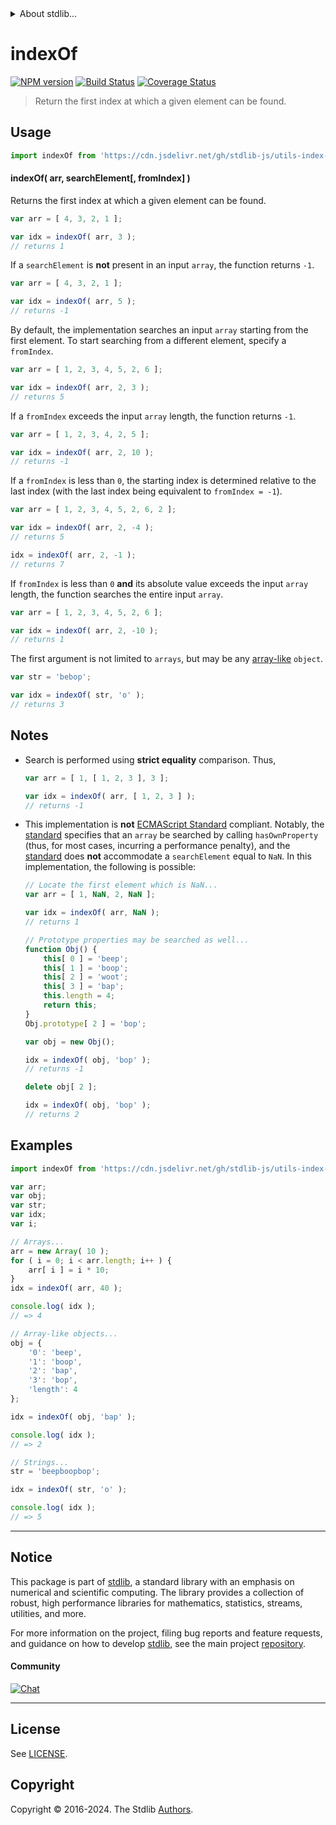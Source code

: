<!--

@license Apache-2.0

Copyright (c) 2018 The Stdlib Authors.

Licensed under the Apache License, Version 2.0 (the "License");
you may not use this file except in compliance with the License.
You may obtain a copy of the License at

   http://www.apache.org/licenses/LICENSE-2.0

Unless required by applicable law or agreed to in writing, software
distributed under the License is distributed on an "AS IS" BASIS,
WITHOUT WARRANTIES OR CONDITIONS OF ANY KIND, either express or implied.
See the License for the specific language governing permissions and
limitations under the License.

-->


<details>
  <summary>
    About stdlib...
  </summary>
  <p>We believe in a future in which the web is a preferred environment for numerical computation. To help realize this future, we've built stdlib. stdlib is a standard library, with an emphasis on numerical and scientific computation, written in JavaScript (and C) for execution in browsers and in Node.js.</p>
  <p>The library is fully decomposable, being architected in such a way that you can swap out and mix and match APIs and functionality to cater to your exact preferences and use cases.</p>
  <p>When you use stdlib, you can be absolutely certain that you are using the most thorough, rigorous, well-written, studied, documented, tested, measured, and high-quality code out there.</p>
  <p>To join us in bringing numerical computing to the web, get started by checking us out on <a href="https://github.com/stdlib-js/stdlib">GitHub</a>, and please consider <a href="https://opencollective.com/stdlib">financially supporting stdlib</a>. We greatly appreciate your continued support!</p>
</details>

# indexOf

[![NPM version][npm-image]][npm-url] [![Build Status][test-image]][test-url] [![Coverage Status][coverage-image]][coverage-url] <!-- [![dependencies][dependencies-image]][dependencies-url] -->

> Return the first index at which a given element can be found.



<section class="usage">

## Usage

```javascript
import indexOf from 'https://cdn.jsdelivr.net/gh/stdlib-js/utils-index-of@v0.2.0-deno/mod.js';
```

#### indexOf( arr, searchElement\[, fromIndex] )

Returns the first index at which a given element can be found.

```javascript
var arr = [ 4, 3, 2, 1 ];

var idx = indexOf( arr, 3 );
// returns 1
```

If a `searchElement` is **not** present in an input `array`, the function returns `-1`.

```javascript
var arr = [ 4, 3, 2, 1 ];

var idx = indexOf( arr, 5 );
// returns -1
```

By default, the implementation searches an input `array` starting from the first element. To start searching from a different element, specify a `fromIndex`.

```javascript
var arr = [ 1, 2, 3, 4, 5, 2, 6 ];

var idx = indexOf( arr, 2, 3 );
// returns 5
```

If a `fromIndex` exceeds the input `array` length, the function returns `-1`.

```javascript
var arr = [ 1, 2, 3, 4, 2, 5 ];

var idx = indexOf( arr, 2, 10 );
// returns -1
```

If a `fromIndex` is less than `0`, the starting index is determined relative to the last index (with the last index being equivalent to `fromIndex = -1`).

```javascript
var arr = [ 1, 2, 3, 4, 5, 2, 6, 2 ];

var idx = indexOf( arr, 2, -4 );
// returns 5

idx = indexOf( arr, 2, -1 );
// returns 7
```

If `fromIndex` is less than `0` **and** its absolute value exceeds the input `array` length, the function searches the entire input `array`.

```javascript
var arr = [ 1, 2, 3, 4, 5, 2, 6 ];

var idx = indexOf( arr, 2, -10 );
// returns 1
```

The first argument is not limited to `arrays`, but may be any [array-like][@stdlib/assert/is-array-like] `object`.

```javascript
var str = 'bebop';

var idx = indexOf( str, 'o' );
// returns 3
```

</section>

<!-- /.usage -->

<section class="notes">

## Notes

-   Search is performed using **strict equality** comparison. Thus,

    ```javascript
    var arr = [ 1, [ 1, 2, 3 ], 3 ];

    var idx = indexOf( arr, [ 1, 2, 3 ] );
    // returns -1
    ```

-   This implementation is **not** [ECMAScript Standard][ecma-262] compliant. Notably, the [standard][ecma-262] specifies that an `array` be searched by calling `hasOwnProperty` (thus, for most cases, incurring a performance penalty), and the [standard][ecma-262] does **not** accommodate a `searchElement` equal to `NaN`. In this implementation, the following is possible:

    ```javascript
    // Locate the first element which is NaN...
    var arr = [ 1, NaN, 2, NaN ];

    var idx = indexOf( arr, NaN );
    // returns 1

    // Prototype properties may be searched as well...
    function Obj() {
        this[ 0 ] = 'beep';
        this[ 1 ] = 'boop';
        this[ 2 ] = 'woot';
        this[ 3 ] = 'bap';
        this.length = 4;
        return this;
    }
    Obj.prototype[ 2 ] = 'bop';

    var obj = new Obj();

    idx = indexOf( obj, 'bop' );
    // returns -1

    delete obj[ 2 ];

    idx = indexOf( obj, 'bop' );
    // returns 2
    ```

</section>

<!-- /.notes -->

<section class="examples">

## Examples

<!-- eslint no-undef: "error" -->

```javascript
import indexOf from 'https://cdn.jsdelivr.net/gh/stdlib-js/utils-index-of@v0.2.0-deno/mod.js';

var arr;
var obj;
var str;
var idx;
var i;

// Arrays...
arr = new Array( 10 );
for ( i = 0; i < arr.length; i++ ) {
    arr[ i ] = i * 10;
}
idx = indexOf( arr, 40 );

console.log( idx );
// => 4

// Array-like objects...
obj = {
    '0': 'beep',
    '1': 'boop',
    '2': 'bap',
    '3': 'bop',
    'length': 4
};

idx = indexOf( obj, 'bap' );

console.log( idx );
// => 2

// Strings...
str = 'beepboopbop';

idx = indexOf( str, 'o' );

console.log( idx );
// => 5
```

</section>

<!-- /.examples -->

<!-- Section for related `stdlib` packages. Do not manually edit this section, as it is automatically populated. -->

<section class="related">

</section>

<!-- /.related -->

<!-- Section for all links. Make sure to keep an empty line after the `section` element and another before the `/section` close. -->


<section class="main-repo" >

* * *

## Notice

This package is part of [stdlib][stdlib], a standard library with an emphasis on numerical and scientific computing. The library provides a collection of robust, high performance libraries for mathematics, statistics, streams, utilities, and more.

For more information on the project, filing bug reports and feature requests, and guidance on how to develop [stdlib][stdlib], see the main project [repository][stdlib].

#### Community

[![Chat][chat-image]][chat-url]

---

## License

See [LICENSE][stdlib-license].


## Copyright

Copyright &copy; 2016-2024. The Stdlib [Authors][stdlib-authors].

</section>

<!-- /.stdlib -->

<!-- Section for all links. Make sure to keep an empty line after the `section` element and another before the `/section` close. -->

<section class="links">

[npm-image]: http://img.shields.io/npm/v/@stdlib/utils-index-of.svg
[npm-url]: https://npmjs.org/package/@stdlib/utils-index-of

[test-image]: https://github.com/stdlib-js/utils-index-of/actions/workflows/test.yml/badge.svg?branch=v0.2.0
[test-url]: https://github.com/stdlib-js/utils-index-of/actions/workflows/test.yml?query=branch:v0.2.0

[coverage-image]: https://img.shields.io/codecov/c/github/stdlib-js/utils-index-of/main.svg
[coverage-url]: https://codecov.io/github/stdlib-js/utils-index-of?branch=main

<!--

[dependencies-image]: https://img.shields.io/david/stdlib-js/utils-index-of.svg
[dependencies-url]: https://david-dm.org/stdlib-js/utils-index-of/main

-->

[chat-image]: https://img.shields.io/gitter/room/stdlib-js/stdlib.svg
[chat-url]: https://app.gitter.im/#/room/#stdlib-js_stdlib:gitter.im

[stdlib]: https://github.com/stdlib-js/stdlib

[stdlib-authors]: https://github.com/stdlib-js/stdlib/graphs/contributors

[umd]: https://github.com/umdjs/umd
[es-module]: https://developer.mozilla.org/en-US/docs/Web/JavaScript/Guide/Modules

[deno-url]: https://github.com/stdlib-js/utils-index-of/tree/deno
[deno-readme]: https://github.com/stdlib-js/utils-index-of/blob/deno/README.md
[umd-url]: https://github.com/stdlib-js/utils-index-of/tree/umd
[umd-readme]: https://github.com/stdlib-js/utils-index-of/blob/umd/README.md
[esm-url]: https://github.com/stdlib-js/utils-index-of/tree/esm
[esm-readme]: https://github.com/stdlib-js/utils-index-of/blob/esm/README.md
[branches-url]: https://github.com/stdlib-js/utils-index-of/blob/main/branches.md

[stdlib-license]: https://raw.githubusercontent.com/stdlib-js/utils-index-of/main/LICENSE

[ecma-262]: http://www.ecma-international.org/ecma-262/6.0/#sec-array.prototype.indexof

[@stdlib/assert/is-array-like]: https://github.com/stdlib-js/assert-is-array-like/tree/deno

</section>

<!-- /.links -->
